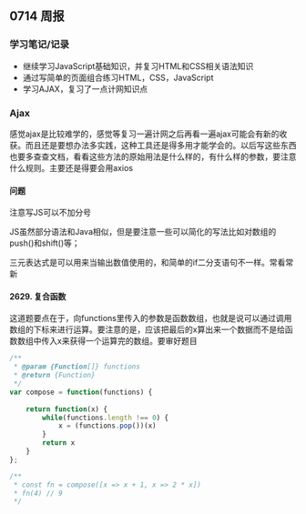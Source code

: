 ## 0714 周报
### 学习笔记/记录
- 继续学习JavaScript基础知识，并复习HTML和CSS相关语法知识
- 通过写简单的页面组合练习HTML，CSS，JavaScript
- 学习AJAX，复习了一点计网知识点
### Ajax
感觉ajax是比较难学的，感觉等复习一遍计网之后再看一遍ajax可能会有新的收获。而且还是要想办法多实践，这种工具还是得多用才能学会的。以后写这些东西也要多查查文档，看看这些方法的原始用法是什么样的，有什么样的参数，要注意什么规则。主要还是得要会用axios
#### 问题
注意写JS可以不加分号

JS虽然部分语法和Java相似，但是要注意一些可以简化的写法比如对数组的push()和shift()等；

三元表达式是可以用来当输出数值使用的，和简单的if二分支语句不一样。常看常新
#### 2629. 复合函数
这道题要点在于，向functions里传入的参数是函数数组，也就是说可以通过调用数组的下标来进行运算。要注意的是，应该把最后的x算出来一个数据而不是给函数数组中传入x来获得一个运算完的数组。要审好题目
```javascript
/**
 * @param {Function[]} functions
 * @return {Function}
 */
var compose = function(functions) {
    
	return function(x) {
        while(functions.length !== 0) {
            x = (functions.pop())(x)
        }
        return x
    }
};

/**
 * const fn = compose([x => x + 1, x => 2 * x])
 * fn(4) // 9
 */
```

